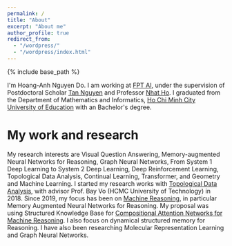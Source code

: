 ```yaml
---
permalink: /
title: "About"
excerpt: "About me"
author_profile: true
redirect_from: 
  - "/wordpress/"
  - "/wordpress/index.html"
---
```


{% include base_path %}

   
I'm Hoang-Anh Nguyen Do. I am working at [FPT AI](https://ai.fpt-software.com/), under the supervision of Postdoctoral Scholar [Tan Nguyen](http://tannguyen.blogs.rice.edu/) and Professor [Nhat Ho](https://nhatptnk8912.github.io/). I graduated from the Department of Mathematics and Informatics, [Ho Chi Minh City University of Education](https://hcmue.edu.vn/en/faculties/department-of-mathematics-informatics) with an Bachelor's degree.

# My work and research
My research interests are Visual Question Answering, Memory-augmented Neural Networks for Reasoning, Graph
Neural Networks, From System 1 Deep Learning to System 2 Deep Learning, Deep Reinforcement Learning, Topological Data Analysis, Continual Learning, Transformer, and Geometry and Machine Learning.
I started my research works with [Topological Data Analysis](https://en.wikipedia.org/wiki/Topological_data_analysis), with advisor Prof. Bay Vo (HCMC University of Technology) in 2018. Since 2019, my focus has been on [Machine Reasoning](https://arxiv.org/abs/1102.1808), in particular Memory Augmented Neural Networks for Reasoning. My proposal was using Structured Knowledge Base for [Compositional Attention Networks for Machine Reasoning](https://cs.stanford.edu/people/dorarad/mac/). I also focus on dynamical structured memory for Reasoning. I have also been researching Molecular Representation Learning and Graph Neural Networks.



